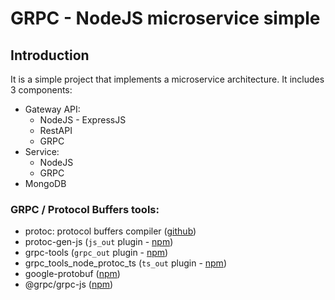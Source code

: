 # GRPC - NodeJS microservice simple

## Introduction

It is a simple project that implements a microservice architecture. It includes 3 components:

- Gateway API:
    - NodeJS - ExpressJS
    - RestAPI
    - GRPC
- Service:
    - NodeJS
    - GRPC
- MongoDB

### GRPC / Protocol Buffers tools:

- protoc: protocol buffers compiler ([github](https://github.com/protocolbuffers/protobuf))
- protoc-gen-js (`js_out` plugin - [npm](https://www.npmjs.com/package/protoc-gen-js))
- grpc-tools (`grpc_out` plugin - [npm](https://www.npmjs.com/package/grpc-tools))
- grpc_tools_node_protoc_ts (`ts_out` plugin - [npm](https://www.npmjs.com/package/grpc_tools_node_protoc_ts))
- google-protobuf ([npm](https://www.npmjs.com/package/google-protobuf))
- @grpc/grpc-js ([npm](https://www.npmjs.com/package/@grpc/grpc-js))
